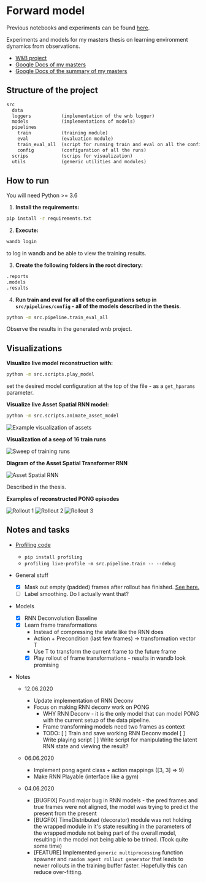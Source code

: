 # Forward model

Previous notebooks and experiments can be found [here](https://github.com/ichko/differentiable-simulation).

Experiments and models for my masters thesis on learning environment dynamics from observations.

- [W&B project](https://app.wandb.ai/ichko/forward_models)
- [Google Docs of my masters](https://docs.google.com/document/d/1a7fxuHeIYLJD2ZPL9yHcXiG7PGmSVxTuiN-7uU6i41k)
- [Google Docs of the summary of my masters](https://docs.google.com/document/d/1vaje3BEKWGcNAOkqg1pZA206oVw6ojhbJNod7F8b88k)

## Structure of the project

```txt
src
  data
  loggers           (implementation of the wnb logger)
  models            (implementations of models)
  pipelines
    train           (training module)
    eval            (evaluation module)
    train_eval_all  (script for running train and eval on all the configurations)
    config          (configuration of all the runs)
  scrips            (scrips for visualization)
  utils             (generic utilities and modules)
```

## How to run

You will need Python >= 3.6

1. **Install the requirements:**

```sh
pip install -r requirements.txt
```

2. **Execute:**

```sh
wandb login
```

to log in wandb and be able to view the training results.

3. **Create the following folders in the root directory:**

```txt
.reports
.models
.results
```

4. **Run train and eval for all of the configurations setup in `src/pipelines/config` - all of the models described in the thesis.**

```sh
python -m src.pipeline.train_eval_all
```

Observe the results in the generated wnb project.

## Visualizations

**Visualize live model reconstruction with:**

```sh
python -m src.scripts.play_model
```

set the desired model configuration at the top of the file - as a `get_hparams` parameter.

**Visualize live Asset Spatial RNN model:**

```sh
python -m src.scripts.animate_asset_model
```

![Example visualization of assets](assets/assets_visualized.PNG)

**Visualization of a seep of 16 train runs**

![Sweep of training runs](assets/sweep.PNG)

**Diagram of the Asset Spatial Transformer RNN**

![Asset Spatial RNN](assets/asset_spatial_rnn.PNG)

Described in the thesis.

**Examples of reconstructed PONG episodes**

![Rollout 1](assets/rollout_1.PNG)
![Rollout 2](assets/rollout_2.PNG)
![Rollout 3](assets/rollout_3.PNG)

## Notes and tasks

- [Profiling code](https://toucantoco.com/en/tech-blog/tech/python-performance-optimization)

  - `pip install profiling`
  - `profiling live-profile -m src.pipeline.train -- --debug`

- General stuff

  - [x] Mask out empty (padded) frames after rollout has finished. [See here.](https://www.kdnuggets.com/2018/06/taming-lstms-variable-sized-mini-batches-pytorch.html)
  - [ ] Label smoothing. Do I actually want that?

- Models

  - [x] RNN Deconvolution Baseline
  - [x] Learn frame transformations
    - Instead of compressing the state like the RNN does
    - Action + Precondition (last few frames) -> transformation vector T
    - Use T to transform the current frame to the future frame
    - [x] Play rollout of frame transformations - results in wandb look promising

- Notes

  - 12.06.2020

    - Update implementation of RNN Deconv
    - Focus on making RNN deconv work on PONG
      - WHY RNN Deconv - it is the only model that can model PONG with the current setup of the data pipeline.
      - Frame transforming models need two frames as context
      - TODO:
        [ ] Train and save working RNN Deconv model
        [ ] Write playing script
        [ ] Write script for manipulating the latent RNN state and viewing the result?

  - 06.06.2020

    - Implement pong agent class + action mappings ([3, 3] => 9)
    - Make RNN Playable (interface like a gym)

  - 04.06.2020
    - [BUGFIX] Found major bug in RNN models - the pred frames and true frames were not aligned, the model was trying to predict the present from the present
    - [BUGFIX] TimeDistributed (decorator) module was not holding the wrapped module in it's state resulting in the parameters of the wrapped module not being part of the overall model, resulting in the model not being able to be trined. (Took quite some time)
    - [FEATURE] Implemented `generic multiprocessing` function spawner and `random agent rollout generator` that leads to newer rollouts in the training buffer faster. Hopefully this can reduce over-fitting.
